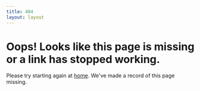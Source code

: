 ```yaml
---
title: 404
layout: layout
---
```


# Oops! Looks like this page is missing or a link has stopped working.

Please try starting again at [home](/). We've made a record of this page missing.
